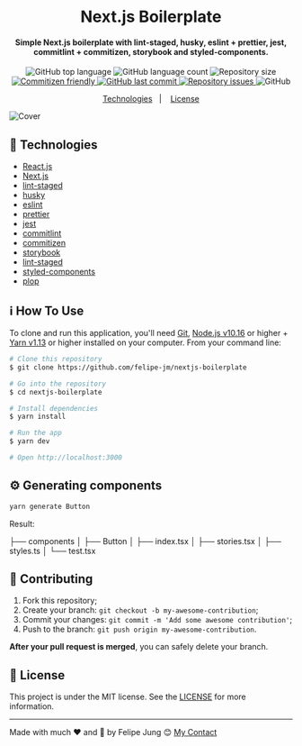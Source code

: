 <h1 align="center">
    <br>
    Next.js Boilerplate
</h1>

<h4 align="center">
  Simple Next.js boilerplate with lint-staged, husky, eslint + prettier, jest, commitlint + commitizen, storybook and styled-components.
</h4>

<p align="center">
  <img alt="GitHub top language" src="https://img.shields.io/github/languages/top/felipe-jm/nextjs-boilerplate">

  <img alt="GitHub language count" src="https://img.shields.io/github/languages/count/felipe-jm/nextjs-boilerplate">

  <img alt="Repository size" src="https://img.shields.io/github/repo-size/felipe-jm/nextjs-boilerplate">

  <a href="http://commitizen.github.io/cz-cli/">
    <img alt="Commitizen friendly" src="https://img.shields.io/badge/commitizen-friendly-brightgreen.svg">
  </a>

  <a href="https://github.com/felipe-jm/nextjs-boilerplate/commits/master">
    <img alt="GitHub last commit" src="https://img.shields.io/github/last-commit/felipe-jm/nextjs-boilerplate">
  </a>

  <a href="https://github.com/felipe-jm/nextjs-boilerplate/issues">
    <img alt="Repository issues" src="https://img.shields.io/github/issues/felipe-jm/nextjs-boilerplate">
  </a>

  <img alt="GitHub" src="https://img.shields.io/github/license/felipe-jm/nextjs-boilerplate">
</p>

<p align="center">
  <a href="#rocket-technologies">Technologies</a>&nbsp;&nbsp;&nbsp;|&nbsp;&nbsp;&nbsp;
  <a href="#memo-license">License</a>
</p>

![Cover](https://res.cloudinary.com/dqcqifjms/image/upload/v1615131441/felipejung/nextjs-boilerplate-cover.png)

## :rocket: Technologies

- [React.js](https://reactjs.org)
- [Next.js](https://nextjs.org)
- [lint-staged](https://github.com/okonet/lint-staged)
- [husky](https://typicode.github.io/husky)
- [eslint](https://eslint.org)
- [prettier](https://prettier.io)
- [jest](https://jestjs.io)
- [commitlint](https://commitlint.js.org)
- [commitizen](http://commitizen.github.io/cz-cli/)
- [storybook](https://storybook.js.org)
- [lint-staged](https://github.com/okonet/lint-staged)
- [styled-components](https://www.styled-components.com)
- [plop](https://plopjs.com)

## :information_source: How To Use

To clone and run this application, you'll need [Git](https://git-scm.com), [Node.js v10.16][nodejs] or higher + [Yarn v1.13][yarn] or higher installed on your computer. From your command line:

```bash
# Clone this repository
$ git clone https://github.com/felipe-jm/nextjs-boilerplate

# Go into the repository
$ cd nextjs-boilerplate

# Install dependencies
$ yarn install

# Run the app
$ yarn dev

# Open http://localhost:3000
```

## :gear: Generating components

```bash
yarn generate Button
```

Result:

├── components
│   ├── Button
│       ├── index.tsx
│       ├── stories.tsx
│       ├── styles.ts
│       └── test.tsx

## 🤝 Contributing

1. Fork this repository;
2. Create your branch: `git checkout -b my-awesome-contribution`;
3. Commit your changes: `git commit -m 'Add some awesome contribution'`;
4. Push to the branch: `git push origin my-awesome-contribution`.

**After your pull request is merged**, you can safely delete your branch.

## :memo: License

This project is under the MIT license. See the [LICENSE](https://github.com/felipe-jm/nextjs-boilerplate/blob/master/LICENSE) for more information.

---

Made with much :heart: and :muscle: by Felipe Jung :blush: <a href="https://www.linkedin.com/in/felipe-jung/">My Contact</a>

[nodejs]: https://nodejs.org/
[yarn]: https://yarnpkg.com/
